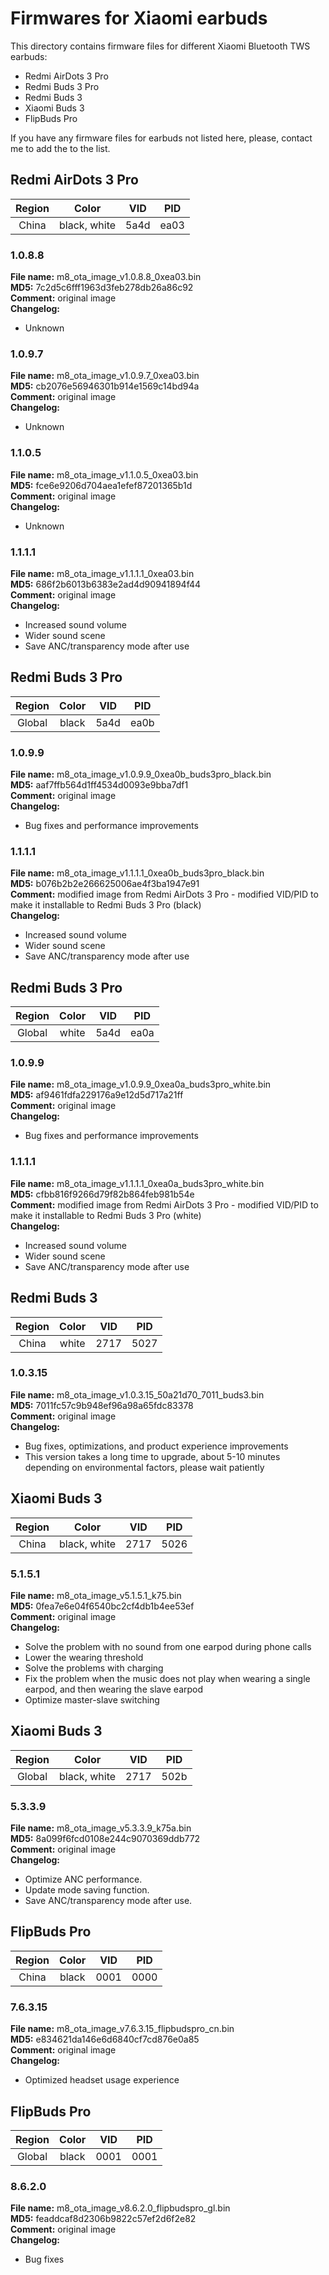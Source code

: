 # Firmwares for Xiaomi earbuds
This directory contains firmware files for different Xiaomi Bluetooth TWS earbuds:
 - Redmi AirDots 3 Pro
 - Redmi Buds 3 Pro
 - Redmi Buds 3
 - Xiaomi Buds 3
 - FlipBuds Pro

If you have any firmware files for earbuds not listed here, please, contact me to add the to the list. 

## Redmi AirDots 3 Pro

|Region|    Color   |VID |PID |
|:----:|:----------:|:--:|:--:|
|China |black, white|5a4d|ea03|

### 1.0.8.8  
**File name:** m8_ota_image_v1.0.8.8_0xea03.bin  
**MD5:** 7c2d5c6fff1963d3feb278db26a86c92  
**Comment:** original image  
**Changelog:**  
- Unknown

### 1.0.9.7  
**File name:** m8_ota_image_v1.0.9.7_0xea03.bin  
**MD5:** cb2076e56946301b914e1569c14bd94a  
**Comment:** original image  
**Changelog:**  
- Unknown

### 1.1.0.5  
**File name:** m8_ota_image_v1.1.0.5_0xea03.bin  
**MD5:** fce6e9206d704aea1efef87201365b1d  
**Comment:** original image  
**Changelog:**  
- Unknown

### 1.1.1.1  
**File name:** m8_ota_image_v1.1.1.1_0xea03.bin  
**MD5:** 686f2b6013b6383e2ad4d90941894f44  
**Comment:** original image  
**Changelog:**  
- Increased sound volume
- Wider sound scene
- Save ANC/transparency mode after use

## Redmi Buds 3 Pro

|Region|Color|VID |PID |
|:----:|:---:|:--:|:--:|
|Global|black|5a4d|ea0b|

### 1.0.9.9  
**File name:** m8_ota_image_v1.0.9.9_0xea0b_buds3pro_black.bin  
**MD5:** aaf7ffb564d1ff4534d0093e9bba7df1  
**Comment:** original image  
**Changelog:**  
- Bug fixes and performance improvements

### 1.1.1.1  
**File name:** m8_ota_image_v1.1.1.1_0xea0b_buds3pro_black.bin  
**MD5:** b076b2b2e266625006ae4f3ba1947e91  
**Comment:** modified image from Redmi AirDots 3 Pro - modified VID/PID to make it installable to Redmi Buds 3 Pro (black)  
**Changelog:**  
- Increased sound volume
- Wider sound scene
- Save ANC/transparency mode after use

## Redmi Buds 3 Pro

|Region|Color|VID |PID |
|:----:|:---:|:--:|:--:|
|Global|white|5a4d|ea0a|

### 1.0.9.9  
**File name:** m8_ota_image_v1.0.9.9_0xea0a_buds3pro_white.bin  
**MD5:** af9461fdfa229176a9e12d5d717a21ff  
**Comment:** original image  
**Changelog:**  
- Bug fixes and performance improvements

### 1.1.1.1  
**File name:** m8_ota_image_v1.1.1.1_0xea0a_buds3pro_white.bin  
**MD5:** cfbb816f9266d79f82b864feb981b54e  
**Comment:** modified image from Redmi AirDots 3 Pro - modified VID/PID to make it installable to Redmi Buds 3 Pro (white)  
**Changelog:**  
- Increased sound volume
- Wider sound scene
- Save ANC/transparency mode after use

## Redmi Buds 3

|Region|Color|VID |PID |
|:----:|:---:|:--:|:--:|
|China |white|2717|5027|

### 1.0.3.15  

**File name:** m8_ota_image_v1.0.3.15_50a21d70_7011_buds3.bin  
**MD5:** 7011fc57c9b948ef96a98a65fdc83378  
**Comment:** original image  
**Changelog:**  
- Bug fixes, optimizations, and product experience improvements
- This version takes a long time to upgrade, about 5-10 minutes depending on environmental factors, please wait patiently

## Xiaomi Buds 3

|Region|    Color   |VID |PID |
|:----:|:----------:|:--:|:--:|
|China |black, white|2717|5026|

### 5.1.5.1 

**File name:** m8_ota_image_v5.1.5.1_k75.bin  
**MD5:** 0fea7e6e04f6540bc2cf4db1b4ee53ef  
**Comment:** original image  
**Changelog:**  
- Solve the problem with no sound from one earpod during phone calls  
- Lower the wearing threshold  
- Solve the problems with charging  
- Fix the problem when the music does not play when wearing a single earpod, and then wearing the slave earpod  
- Optimize master-slave switching  

## Xiaomi Buds 3

|Region |    Color   |VID |PID |
|:-----:|:----------:|:--:|:--:|
|Global |black, white|2717|502b|

### 5.3.3.9 

**File name:** m8_ota_image_v5.3.3.9_k75a.bin  
**MD5:** 8a099f6fcd0108e244c9070369ddb772  
**Comment:** original image  
**Changelog:**  
- Optimize ANC performance.  
- Update mode saving function.  
- Save ANC/transparency mode after use.  
## FlipBuds Pro

|Region|Color|VID |PID |
|:----:|:---:|:--:|:--:|
|China |black|0001|0000|

### 7.6.3.15  
**File name:** m8_ota_image_v7.6.3.15_flipbudspro_cn.bin  
**MD5:** e834621da146e6d6840cf7cd876e0a85  
**Comment:** original image  
**Changelog:**  
- Optimized headset usage experience

## FlipBuds Pro

|Region|Color|VID |PID |
|:----:|:---:|:--:|:--:|
|Global|black|0001|0001|

### 8.6.2.0  
**File name:** m8_ota_image_v8.6.2.0_flipbudspro_gl.bin  
**MD5:** feaddcaf8d2306b9822c57ef2d6f2e82  
**Comment:** original image  
**Changelog:**  
- Bug fixes

